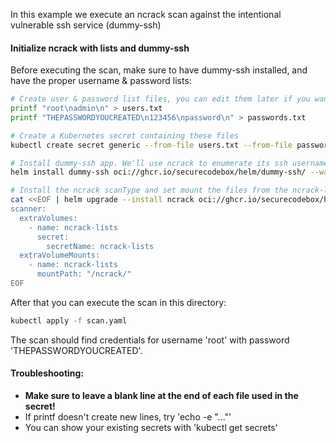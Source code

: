 <!--
SPDX-FileCopyrightText: the secureCodeBox authors

SPDX-License-Identifier: Apache-2.0
-->

In this example we execute an ncrack scan against the intentional vulnerable ssh service (dummy-ssh)

#### Initialize ncrack with lists and dummy-ssh

Before executing the scan, make sure to have dummy-ssh installed, and have the proper username & password lists:

```bash
# Create user & password list files, you can edit them later if you want
printf "root\nadmin\n" > users.txt
printf "THEPASSWORDYOUCREATED\n123456\npassword\n" > passwords.txt

# Create a Kubernetes secret containing these files
kubectl create secret generic --from-file users.txt --from-file passwords.txt ncrack-lists

# Install dummy-ssh app. We'll use ncrack to enumerate its ssh username and password
helm install dummy-ssh oci://ghcr.io/securecodebox/helm/dummy-ssh/ --wait

# Install the ncrack scanType and set mount the files from the ncrack-lists Kubernetes secret
cat <<EOF | helm upgrade --install ncrack oci://ghcr.io/securecodebox/helm/ncrack --values -
scanner:
  extraVolumes:
    - name: ncrack-lists
      secret:
        secretName: ncrack-lists
  extraVolumeMounts:
    - name: ncrack-lists
      mountPath: "/ncrack/"
EOF
```

After that you can execute the scan in this directory:
```bash
kubectl apply -f scan.yaml
```

The scan should find credentials for username 'root' with password 'THEPASSWORDYOUCREATED'. 

#### Troubleshooting:
* <b> Make sure to leave a blank line at the end of each file used in the secret!</b>
* If printf doesn't create new lines, try 'echo -e "..."'
* You can show your existing secrets with 'kubectl get secrets' 
